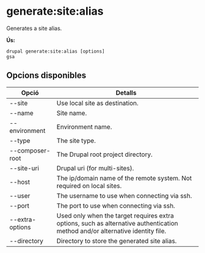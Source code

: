 # generate:site:alias
Generates a site alias.

**Ús:**
```
drupal generate:site:alias [options]
gsa
```

## Opcions disponibles
Opció | Detalls
-------|-------------
--site | Use local site as destination.
--name | Site name.
--environment | Environment name.
--type | The site type.
--composer-root | The Drupal root project directory.
--site-uri | Drupal uri (for multi-sites).
--host | The ip/domain name of the remote system. Not required on local sites.
--user | The username to use when connecting via ssh.
--port | The port to use when connecting via ssh.
--extra-options | Used only when the target requires extra options, such as alternative authentication method and/or alternative identity file.
--directory | Directory to store the generated site alias.
